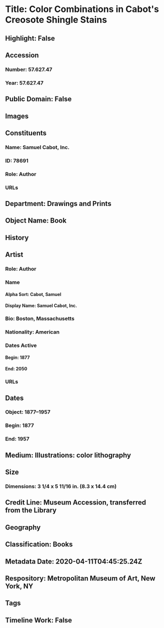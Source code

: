 # Title: Color Combinations in Cabot's Creosote Shingle Stains
## Highlight: False
## Accession
### Number: 57.627.47
### Year: 57.627.47
## Public Domain: False
## Images
## Constituents
### Name: Samuel Cabot, Inc.
### ID: 78691
### Role: Author
### URLs
## Department: Drawings and Prints
## Object Name: Book
## History
## Artist
### Role: Author
### Name
#### Alpha Sort: Cabot, Samuel
#### Display Name: Samuel Cabot, Inc.
### Bio: Boston, Massachusetts
### Nationality: American
### Dates Active
#### Begin: 1877
#### End: 2050
### URLs
## Dates
### Object: 1877–1957
### Begin: 1877
### End: 1957
## Medium: Illustrations: color lithography
## Size
### Dimensions: 3 1/4 x 5 11/16 in. (8.3 x 14.4 cm)
## Credit Line: Museum Accession, transferred from the Library
## Geography
## Classification: Books
## Metadata Date: 2020-04-11T04:45:25.24Z
## Respository: Metropolitan Museum of Art, New York, NY
## Tags
## Timeline Work: False
